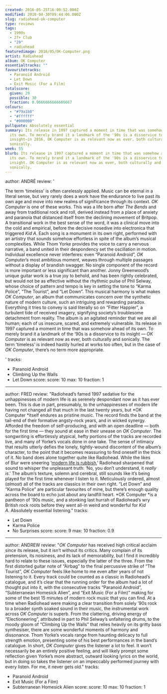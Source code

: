 ```yaml
---
created: 2016-05-25T16:00:52.000Z
modified: 2018-04-30T09:44:06.000Z
slug: radiohead-ok-computer
type: reviews
tags:
  - 1990s
  - 27+ Club
  - "29"
  - radiohead
featuredimage: 2016/05/OK-Computer.png
artist: Radiohead
album: OK Computer
essentialtracks: ""
favouritetracks:
  - Paranoid Android
  - Let Down
  - Exit Music (For a Film)
totalscore:
  given: 29
  possible: 30
  fraction: 0.9666666666666667
colours:
  - "#79a1b8"
  - "#ffffff"
  - "#000000"
pullquote: Absolutely essential
summary: Its release in 1997 captured a moment in time that was somehow ahead of
  its own. To merely brand it a landmark of the '90s is a disservice to its
  insight—in 2016, OK Computer is as relevant now as ever, both culturally and
  sonically.
week: 55
blurb: Its release in 1997 captured a moment in time that was somehow ahead of
  its own. To merely brand it a landmark of the '90s is a disservice to its
  insight. OK Computer is as relevant now as ever, both culturally and
  sonically.
---
```

author: ANDRÉ
review: '<div class="_d97"><p>The term ‘timeless’ is often carelessly applied.
  Music can be eternal in a literal sense, but very rarely does a work&nbsp;have
  the endurance to live past its own age and move into new realms of
  significance through its context. <em>OK Computer</em> is one of these works.
  This was a life born after <em>The Bends</em> and away from traditional rock
  and roll, derived instead from a place of anxiety and paranoia that distanced
  itself from the declining movement of Britpop. A transitional work in the best
  sense of the word, it&nbsp;was a clinical move into the cold and empirical,
  before the decisive nosedive into electronica that triggered <em>Kid A</em>.
  Each song is a monument in its own right, performed with an artistry that
  sounds somehow effortless in spite of the album’s musical complexities. While
  Thom Yorke provides the voice to carry a nervous narrative, a band united in
  their despondency set the oscillation in motion. Individual excellence never
  interferes: even “Paranoid Android”, <em>OK Computer</em>’s most ambitious
  moment, weaves through multiple passages without a display of brandish
  swagger. No single component of the record is more important or
  less&nbsp;significant than another. Jonny Greenwood’s unique guitar work is a
  true joy to behold, and has been rightly celebrated, but would not be as
  effective without the rhythmic pulse of Phil Selway, whose choice of pattern
  and tempo is key in setting the tone to “Karma Police”, “The Tourist”, and
  “Let Down”. This musical harmony is what makes <em>OK Computer</em>, an album
  that communicates concern over the synthetic nature of modern culture, such an
  intriguing and rewarding paradox. Everything it tries to convey is said
  literally so on “Fitter Happier”, a turbulent tide of received imagery,
  signifying society’s troublesome detachment from reality. The album is an
  agitated reminder that we are all human; each of us insecure, scared, and
  extremely vulnerable. Its release in 1997 captured a moment in time that was
  somehow ahead of its own. To merely brand it a landmark of the ’90s is a
  disservice to its insight — <em>OK Computer</em> is as relevant now as ever,
  both culturally and sonically. The term&nbsp;‘timeless’ is indeed hastily
  hurled at works too often, but in the case of <em>OK
  Computer</em>,&nbsp;there’s no term more appropriate.</p></div>'
tracks:
  - Paranoid Android
  - ­Climbing Up the Walls
  - ­Let Down
score:
  score: 10
  max: 10
  fraction: 1
---
author: FRED
review: "Radiohead’s famed 1997 sedative for the unhappinesses of modern life is
  as serenely despondant now as it has ever been. This is due in part,
  presumably, to the unhappinesses of modern life having not changed all that
  much in the last twenty years, but *OK Computer *itself endures as pristine
  music. The record finds the band at the tail-end of their formative
  angsty-rock years, and in wicked synergy. Afforded the freedom of
  self-producing, and with an open deadline — both for the first time — they
  sound at ease in their unease on *OK Computer*. The songwriting is
  effortlessly atypical, hefty portions of the tracks are recorded live, and
  many of Yorke’s vocals done in one take. The sense of intimacy that results
  utterly defies the lonely, tightly-wound discontent of the album’s character,
  to the point that it becomes reassuring to find oneself in the thick of it. No
  band does alone together quite like Radiohead. While the likes of Blur were
  sneering ‘[modern life is
  rubbish](<https://audioxide.com/reviews/blur-modern-life-is-rubbish/>),’
  Radiohead sharpened that sound to whisper the unpleasant truth: ‘No, you don’t
  understand, it *really is*.’ The album’s texture, solemn and cerebral, still
  sounds like it’s being played for the first time whenever I listen to it.
  Meticulously ordered, almost (*almost*) all of the tracks are classics in
  their own right. “Let Down” and “Karma Police” are particular favourites of
  mine, but there’s enough quality across the board to echo just about any
  landfill heart. *OK Computer *is a pantheon of ’90s music, and a stonking last
  hurrah of Radiohead’s wry British rock roots before they went all-in weird and
  wonderful for *Kid A*. Absolutely essential listening."
tracks:
  - Let Down
  - ­Karma Police
  - ­No Surprises
score:
  score: 9
  max: 10
  fraction: 0.9
---
author: ANDREW
review: "*OK Computer* has received high critical acclaim since its release, but
  it isn’t without its critics. Many complain of its pretension, its noisiness,
  and its lack of memorability, but I find it incredibly hard to relate to these
  issues, especially the latter of the three. From the first distorted guitar
  note of “Airbag” to the final percussive strike of “The Tourist”, *OK
  Computer* feels like home to me even after years of not listening to it. Every
  track could be counted as a classic in Radiohead’s catalogue, and it’s clear
  that the running order for the album had a lot of thought put into it, with
  the consecutive tracks “Paranoid Android”, “Subterranean Homesick Alien”, and
  “Exit Music (For a Film)” making for some of the best 15 minutes of modern
  rock music that you can find. At a time when Radiohead were making a clear
  transition from solely ’90s rock to a broader synth soaked sound in their
  music, the instrumental work across *OK Computer* is superb. From the
  clattering, driving energy of “Electioneering”, attributed in part to Phil
  Selway’s unfaltering drums, to the moody gloom of “Climbing Up the Walls”
  that relies heavily on its gritty bass synthesiser, there are some wonderful
  moments of harmony and dissonance. Thom Yorke’s vocals range from haunting
  delicacy to full strength emotion, presenting some of his best performances in
  the band’s catalogue. In short, *OK Computer* gives the listener a lot to
  feel. It won’t necessarily be an entirely positive feeling, and will likely
  prompt some reflection given Yorke’s more abstract, outward looking lyrics on
  the world, but in doing so takes the listener on an impeccably performed
  journey with every listen. For me, it never gets old."
tracks:
  - Paranoid Android
  - ­Exit Music (For a Film)
  - ­Subterranean Homesick Alien
score:
  score: 10
  max: 10
  fraction: 1
